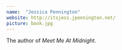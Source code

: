 ```yaml
---
name:  "Jessica Pennington"
website: http://itsjess.jpennington.net/
picture: book.jpg
---
```

The author of *Meet Me At Midnight*.